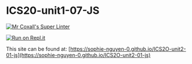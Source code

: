 # ICS20-unit1-07-JS

[![Mr Coxall's Super Linter](https://github.com/sophie-nguyen-0/ICS2O-unit2-01-js/workflows/Mr%20Coxall's%20Super%20Linter/badge.svg)](https://github.com/sophie-nguyen-0/ICS2O-unit2-01-js/actions/)

[![Run on Repl.it](https://repl.it/badge/github/sophie-nguyen-0/ICS2O-unit2-01-js)](https://repl.it/github/sophie-nguyen-0/ICS2O-unit2-01-js)

This site can be found at: [https://sophie-nguyen-0.github.io/ICS2O-unit2-01-js](https://sophie-nguyen-0.github.io/ICS2O-unit2-01-js)
